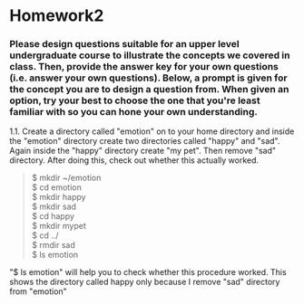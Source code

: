 # Homework2

### Please design questions suitable for an upper level undergraduate course to illustrate the concepts we covered in class. Then, provide the answer key for your own questions (i.e. answer your own questions). Below, a prompt is given for the concept you are to design a question from. When given an option, try your best to choose the one that you're least familiar with so you can hone your own understanding.

1.1. Create a directory called "emotion" on to your home directory and inside the "emotion" directory create two directories called "happy" and "sad". Again inside the "happy" directory create "my pet". Then remove "sad" directory. After doing this, check out whether this actually worked. 

> $ mkdir ~/emotion  
> $ cd emotion  
> $ mkdir happy  
> $ mkdir sad  
> $ cd happy  
> $ mkdir mypet  
> $ cd ../  
> $ rmdir sad  
> $ ls emotion  

"$ ls emotion" will help you to check whether this procedure worked. This shows the directory called happy only because I remove "sad" directory from "emotion" 
